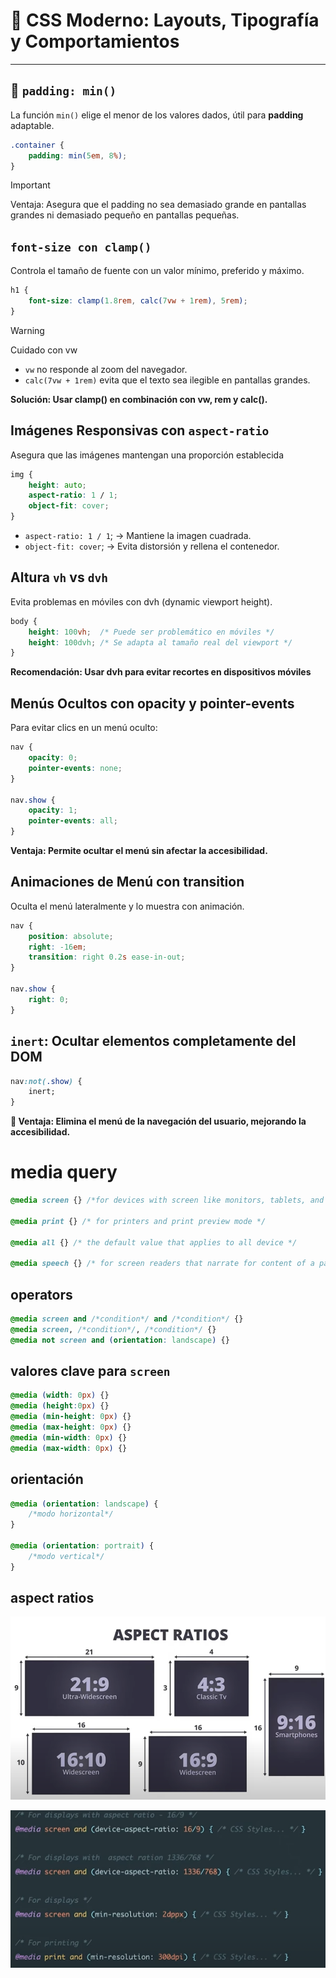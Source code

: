 # 🎨 CSS Moderno: Layouts, Tipografía y Comportamientos

---

## 📏 `padding: min()`
La función `min()` elige el menor de los valores dados, útil para **padding** adaptable.

```css
.container {
    padding: min(5em, 8%);
}
```

> [!IMPORTANT]
>  Ventaja: Asegura que el padding no sea demasiado grande en pantallas grandes ni demasiado pequeño en pantallas pequeñas.

## ``font-size con clamp()``

Controla el tamaño de fuente con un valor mínimo, preferido y máximo.

```css
h1 {
    font-size: clamp(1.8rem, calc(7vw + 1rem), 5rem);
}
```

> [!WARNING]
> Cuidado con vw

- ``vw`` no responde al zoom del navegador.
- ``calc(7vw + 1rem)`` evita que el texto sea ilegible en pantallas grandes.

**Solución: Usar clamp() en combinación con vw, rem y calc().**

## Imágenes Responsivas con ``aspect-ratio``

Asegura que las imágenes mantengan una proporción establecida

```css
img {
    height: auto;
    aspect-ratio: 1 / 1;
    object-fit: cover;
}
```

- ``aspect-ratio: 1 / 1``; → Mantiene la imagen cuadrada.
- ``object-fit: cover``; → Evita distorsión y rellena el contenedor.


## Altura ``vh`` vs ``dvh``

Evita problemas en móviles con dvh (dynamic viewport height).

```css
body {
    height: 100vh;  /* Puede ser problemático en móviles */
    height: 100dvh; /* Se adapta al tamaño real del viewport */
}
```

**Recomendación: Usar dvh para evitar recortes en dispositivos móviles**

##  Menús Ocultos con opacity y pointer-events

Para evitar clics en un menú oculto:

```css
nav {
    opacity: 0;
    pointer-events: none;
}

nav.show {
    opacity: 1;
    pointer-events: all;
}
```

**Ventaja: Permite ocultar el menú sin afectar la accesibilidad.**

## Animaciones de Menú con transition

Oculta el menú lateralmente y lo muestra con animación.

```css
nav {
    position: absolute;
    right: -16em;
    transition: right 0.2s ease-in-out;
}

nav.show {
    right: 0;
}
```

## ``inert``: Ocultar elementos completamente del DOM

```css
nav:not(.show) {
    inert;
}
```

**📌 Ventaja: Elimina el menú de la navegación del usuario, mejorando la accesibilidad.**

# media query

```css
@media screen {} /*for devices with screen like monitors, tablets, and phones */

@media print {} /* for printers and print preview mode */

@media all {} /* the default value that applies to all device */

@media speech {} /* for screen readers that narrate for content of a page*/

```


## operators 

```css
@media screen and /*condition*/ and /*condition*/ {}
@media screen, /*condition*/, /*condition*/ {}
@media not screen and (orientation: landscape) {}
```


## valores clave para ``screen``

```css
@media (width: 0px) {}
@media (height:0px) {}
@media (min-height: 0px) {}
@media (max-height: 0px) {}
@media (min-width: 0px) {}
@media (max-width: 0px) {}
```

## orientación

```css
@media (orientation: landscape) {
    /*modo horizontal*/
}

@media (orientation: portrait) {
    /*modo vertical*/
}
```

## aspect ratios

![alt text](image-8.png)

![alt text](image-9.png)
